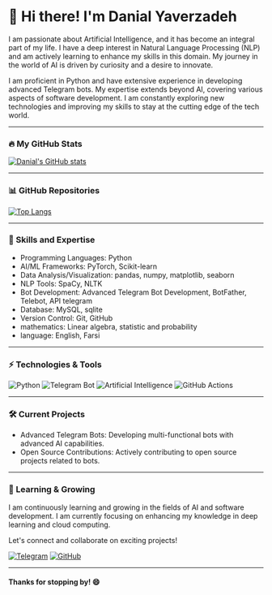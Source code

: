 # 👋 Hi there! I'm Danial Yaverzadeh

I am passionate about Artificial Intelligence, and it has become an integral part of my life. I have a deep interest in Natural Language Processing (NLP) and am actively learning to enhance my skills in this domain. My journey in the world of AI is driven by curiosity and a desire to innovate.

I am proficient in Python and have extensive experience in developing advanced Telegram bots. My expertise extends beyond AI, covering various aspects of software development. I am constantly exploring new technologies and improving my skills to stay at the cutting edge of the tech world.

---

### 🔥 My GitHub Stats

[![Danial's GitHub stats](https://github-readme-stats.vercel.app/api?username=YourUsername&show_icons=true&theme=tokyonight)](https://github.com/YourUsername)

---

### 📊 GitHub Repositories

[![Top Langs](https://github-readme-stats.vercel.app/api/top-langs/?username=YourUsername&layout=compact&theme=tokyonight)](https://github.com/YourUsername)

---

### 🚀 Skills and Expertise

- Programming Languages: Python
- AI/ML Frameworks: PyTorch, Scikit-learn
- Data Analysis/Visualization: pandas, numpy, matplotlib, seaborn
- NLP Tools: SpaCy, NLTK
- Bot Development: Advanced Telegram Bot Development, BotFather, Telebot, API telegram
- Database: MySQL, sqlite
- Version Control: Git, GitHub
- mathematics: Linear algebra, statistic and probability
- language: English, Farsi

---

### ⚡ Technologies & Tools

![Python](https://img.shields.io/badge/-Python-3776AB?logo=python&logoColor=white&style=for-the-badge)
![Telegram Bot](https://img.shields.io/badge/-Telegram%20Bot-2CA5E0?logo=telegram&logoColor=white&style=for-the-badge)
![Artificial Intelligence](https://img.shields.io/badge/-Artificial%20Intelligence-FF6F00?logo=ai&logoColor=white&style=for-the-badge)
![GitHub Actions](https://img.shields.io/badge/-GitHub%20Actions-2088FF?logo=github-actions&logoColor=white&style=for-the-badge)

---

### 🛠️ Current Projects

- Advanced Telegram Bots: Developing multi-functional bots with advanced AI capabilities.
- Open Source Contributions: Actively contributing to open source projects related to bots.

---

### 🌱 Learning & Growing

I am continuously learning and growing in the fields of AI and software development. I am currently focusing on enhancing my knowledge in deep learning and cloud computing.

Let's connect and collaborate on exciting projects!

[![Telegram](https://img.shields.io/badge/-Telegram-2CA5E0?logo=telegram&logoColor=white&style=for-the-badge)](https://t.me/learn_ai1)
[![GitHub](https://img.shields.io/badge/-GitHub-181717?logo=github&logoColor=white&style=for-the-badge)](https://github.com/YourUsername)

---

#### Thanks for stopping by! 😄
